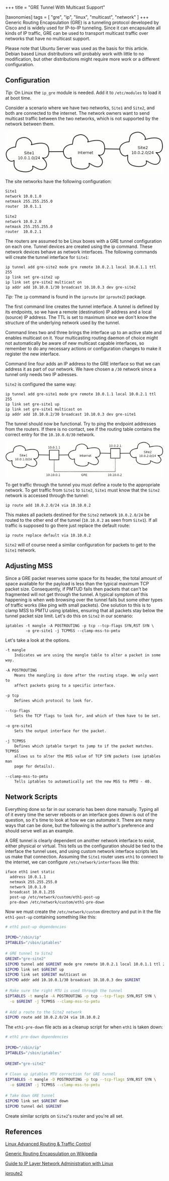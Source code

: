 +++
title = "GRE Tunnel With Multicast Support"

[taxonomies]
tags = [
  "gre",
  "ip",
  "linux",
  "multicast",
  "network"
]
+++
Generic Routing Encapsulation (GRE) is a tunneling protocol developed by Cisco and is widely used for IP-to-IP tunneling. Since it can encapsulate all kinds of IP traffic, GRE can be used to transport multicast traffic over networks that have no multicast support.

Please note that Ubuntu Server was used as the basis for this article. Debian based Linux distributions will probably work with little to no modification, but other distributions might require more work or a different configuration.


## Configuration

*Tip:* On Linux the `ip_gre` module is needed. Add it to `/etc/modules` to load it at boot time.

Consider a scenario where we have two networks, `Site1` and `Site2`, and both are connected to the internet. The network owners want to send multicast traffic between the two networks, which is not supported by the network between them.

![Example GRE sites](gre-sites.png "gre-sites")

The site networks have the following configuration:

```
Site1
network 10.0.1.0
netmask 255.255.255.0
router  10.0.1.1

Site2
network 10.0.2.0
netmask 255.255.255.0
router  10.0.2.1
```

The routers are assumed to be Linux boxes with a GRE tunnel configuration on each one. Tunnel devices are created using the ip command. These network devices behave as network interfaces. The following commands will create the tunnel interface for `Site1`:

```
ip tunnel add gre-site2 mode gre remote 10.0.2.1 local 10.0.1.1 ttl 255
ip link set gre-site2 up
ip link set gre-site2 multicast on
ip addr add 10.10.0.1/30 broadcast 10.10.0.3 dev gre-site2
```

*Tip:* The `ip` command is found in the `iproute` (or `iproute2`) package.

The first command line creates the tunnel interface. A tunnel is defined by its endpoints, so we have a remote (destination) IP address and a local (source) IP address. The TTL is set to maximum since we don't know the structure of the underlying network used by the tunnel.

Command lines two and three brings the interface up to an active state and enables multicast on it. Your multicasting routing daemon of choice might not automatically be aware of new multicast capable interfaces, so remember to do any necessary actions or configuration changes to make it register the new interface.

Command line four adds an IP address to the GRE interface so that we can address it as part of our network. We have chosen a `/30` network since a tunnel only needs two IP adresses.

`Site2` is configured the same way:

```
ip tunnel add gre-site1 mode gre remote 10.0.1.1 local 10.0.2.1 ttl 255
ip link set gre-site1 up
ip link set gre-site1 multicast on
ip addr add 10.10.0.2/30 broadcast 10.10.0.3 dev gre-site1
```

The tunnel should now be functional. Try to ping the endpoint addresses from the routers. If there is no contact, see if the routing table contains the correct entry for the `10.10.0.0/30` network.

![GRE tunnel diagram](gre-sites-tunnel.png "gre-sites-tunnel")

To get traffic through the tunnel you must define a route to the appropriate network. To get traffic from `Site1` to `Site2`, `Site1` must know that the `Site2` network is accessed through the tunnel:

```
ip route add 10.0.2.0/24 via 10.10.0.2
```

This makes all packets destined for the `Site2` network `10.0.2.0/24` be routed to the other end of the tunnel (`10.10.0.2` as seen from `Site1`). If all traffic is supposed to go there just replace the default route:

```
ip route replace default via 10.10.0.2
```

`Site2` will of course need a similar configuration for packets to get to the `Site1` network.


## Adjusting MSS

Since a GRE packet reserves some space for its header, the total amount of space available for the payload is less than the typical maximum TCP packet size. Consequently, if PMTUD fails then packets that can't be fragmented will not get through the tunnel. A typical symptom of this happening is when web browsing over the tunnel fails but some other types of traffic works (like ping with small packets). One solution to this is to clamp MSS to PMTU using iptables, ensuring that all packets stay below the tunnel packet size limit. Let's do this on `Site2` in our scenario:

```
iptables -t mangle -A POSTROUTING -p tcp --tcp-flags SYN,RST SYN \
         -o gre-site1 -j TCPMSS --clamp-mss-to-pmtu
```

Let's take a look at the options.

```
-t mangle
    Indicates we are using the mangle table to alter a packet in some way.

-A POSTROUTING
    Means the mangling is done after the routing stage. We only want to
    affect packets going to a specific interface.

-p tcp
    Defines which protocol to look for.

--tcp-flags
    Sets the TCP flags to look for, and which of them have to be set.

-o gre-site1
    Sets the output interface for the packet.

-j TCPMSS
    Defines which iptable target to jump to if the packet matches. TCPMSS
    allows us to alter the MSS value of TCP SYN packets (see iptables man
    page for details).

--clamp-mss-to-pmtu
    Tells iptables to automatically set the new MSS to PMTU - 40.
```


## Network Scripts

Everything done so far in our scenario has been done manually. Typing all of it every time the server reboots or an interface goes down is out of the question, so it's time to look at how we can automate it. There are many ways that can be done, but the following is the author's preference and should serve well as an example.

A GRE tunnel is clearly dependent on another network interface to exist, either physical or virtual. This tells us the configuration should be tied to the interface the tunnel uses, and using custom network interface scripts lets us make that connection. Assuming the `Site1` router uses `eth1` to connect to the internet, we can configure `/etc/network/interfaces` like this:

```
iface eth1 inet static
  address 10.0.1.1
  netmask 255.255.255.0
  network 10.0.1.0
  broadcast 10.0.1.255
  post-up /etc/network/custom/eth1-post-up
  pre-down /etc/network/custom/eth1-pre-down
```

Now we must create the `/etc/network/custom` directory and put in it the file `eth1-post-up` containing something like this:

```bash
# eth1 post-up dependencies

IPCMD="/sbin/ip"
IPTABLES="/sbin/iptables"

# GRE tunnel to Site2
GREINT="gre-site2"
$IPCMD tunnel add $GREINT mode gre remote 10.0.2.1 local 10.0.1.1 ttl 255
$IPCMD link set $GREINT up
$IPCMD link set $GREINT multicast on
$IPCMD addr add 10.10.0.1/30 broadcast 10.10.0.3 dev $GREINT

# Make sure the right MTU is used through the tunnel
$IPTABLES -t mangle -A POSTROUTING -p tcp --tcp-flags SYN,RST SYN \
  -o $GREINT -j TCPMSS --clamp-mss-to-pmtu

# Add a route to the Site2 network
$IPCMD route add 10.0.2.0/24 via 10.10.0.2
```

The `eth1-pre-down` file acts as a cleanup script for when `eth1` is taken down:

```bash
# eth1 pre-down dependencies

IPCMD="/sbin/ip"
IPTABLES="/sbin/iptables"

GREINT="gre-site2"

# Clean up iptables MTU correction for GRE tunnel
$IPTABLES -t mangle -D POSTROUTING -p tcp --tcp-flags SYN,RST SYN \
  -o $GREINT -j TCPMSS --clamp-mss-to-pmtu

# Take down GRE tunnel
$IPCMD link set $GREINT down
$IPCMD tunnel del $GREINT
```

Create similar scripts on `Site2`'s router and you're all set.


## References

[Linux Advanced Routing & Traffic Control](https://web.archive.org/web/20180129185606/http://lartc.org/howto/lartc.tunnel.gre.html)

[Generic Routing Encapsulation on Wikipedia](http://en.wikipedia.org/wiki/Generic_Routing_Encapsulation)

[Guide to IP Layer Network Administration with Linux](http://linux-ip.net/)

[iproute2](http://www.linuxfoundation.org/en/Net:Iproute2)
